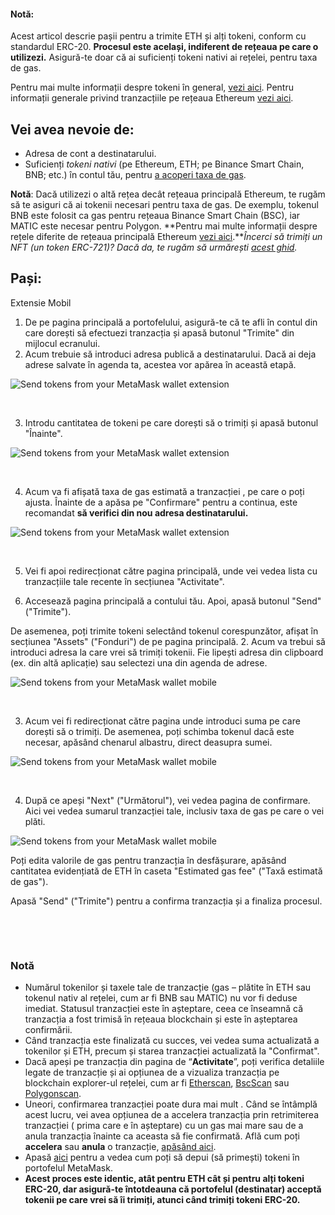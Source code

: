 
#### Notă:


Acest articol descrie pașii pentru a trimite ETH și alți tokeni, conform cu standardul ERC-20. **Procesul este același, indiferent de rețeaua pe care o utilizezi.** Asigură-te doar că ai suficienți tokeni nativi ai rețelei, pentru taxa de gas.


Pentru mai multe informații despre tokeni în general, [vezi aici](https://support.metamask.io/hc/en-us/articles/4405497827355-User-guide-Tokens). Pentru informații generale privind tranzacțiile pe rețeaua Ethereum [vezi aici](https://support.metamask.io/hc/en-us/articles/4410741657499-User-Guide-Transactions).



Vei avea nevoie de:
-------------------


* Adresa de cont a destinatarului.
* Suficienți *tokeni nativi* (pe Ethereum, ETH; pe Binance Smart Chain, BNB; etc.) în contul tău, pentru [a acoperi taxa de gas](https://support.metamask.io/hc/en-us/articles/4404600179227-User-Guide-Gas).


**Notă**: Dacă utilizezi o altă rețea decât rețeaua principală Ethereum, te rugăm să te asiguri că ai tokenii necesari pentru taxa de gas. De exemplu, tokenul BNB este folosit ca gas pentru rețeaua Binance Smart Chain (BSC), iar MATIC este necesar pentru Polygon. **Pentru mai multe informații despre rețele diferite de rețeaua principală Ethereum [vezi aici](https://support.metamask.io/hc/en-us/articles/4404424659995-User-Guide-Custom-networks-and-sidechains).***Încerci să trimiți un NFT (un token ERC-721)? Dacă da, te rugăm să urmărești [acest ghid](https://support.metamask.io/hc/en-us/articles/360058961911).*


Pași:
-----




Extensie Mobil


1. De pe pagina principală a portofelului, asigură-te că te afli în contul din care dorești să efectuezi tranzacția și apasă butonul "Trimite" din mijlocul ecranului.
2. Acum trebuie să introduci adresa publică a destinatarului. Dacă ai deja adrese salvate în agenda ta, acestea vor apărea în această etapă.


![Send tokens from your MetaMask wallet extension](https://support.metamask.io/hc/article_attachments/10081970688667)


 


3. Introdu cantitatea de tokeni pe care dorești să o trimiți și apasă butonul "Înainte".


![Send tokens from your MetaMask wallet extension](https://support.metamask.io/hc/article_attachments/10081985074843)


 


4. Acum va fi afișată taxa de gas estimată a tranzacției , pe care o poți ajusta. Înainte de a apăsa pe "Confirmare" pentru a continua, este recomandat **să verifici din nou adresa destinatarului.**


![Send tokens from your MetaMask wallet extension](https://support.metamask.io/hc/article_attachments/10081984689179)


 


5. Vei fi apoi redirecționat către pagina principală, unde vei vedea lista cu tranzacțiile tale recente în secțiunea "Activitate".




1. Accesează pagina principală a contului tău. Apoi, apasă butonul "Send" ("Trimite").


De asemenea, poți trimite tokeni selectând tokenul corespunzător, afișat în secțiunea "Assets" ("Fonduri") de pe pagina principală.
2. Acum va trebui să introduci adresa la care vrei să trimiți tokenii. Fie lipești adresa din clipboard (ex. din altă aplicație) sau selectezi una din agenda de adrese.


![Send tokens from your MetaMask wallet mobile](https://support.metamask.io/hc/article_attachments/10082688896923)


 


3. Acum vei fi redirecționat către pagina unde introduci suma pe care dorești să o trimiți. De asemenea, poți schimba tokenul dacă este necesar, apăsând chenarul albastru, direct deasupra sumei.


![Send tokens from your MetaMask wallet mobile](https://support.metamask.io/hc/article_attachments/10082688018843)


 


4. După ce apeși "Next" ("Următorul"), vei vedea pagina de confirmare. Aici vei vedea sumarul tranzacției tale, inclusiv taxa de gas pe care o vei plăti.


![Send tokens from your MetaMask wallet mobile](https://support.metamask.io/hc/article_attachments/10082688455451)


Poți edita valorile de gas pentru tranzacția în desfășurare, apăsând cantitatea evidențiată de ETH în caseta "Estimated gas fee" ("Taxă estimată de gas").


Apasă "Send" ("Trimite") pentru a confirma tranzacția și a finaliza procesul.


 




 


### Notă


* Numărul tokenilor și taxele tale de tranzacție (gas – plătite în ETH sau tokenul nativ al rețelei, cum ar fi BNB sau MATIC) nu vor fi deduse imediat. Statusul tranzacției este în așteptare, ceea ce înseamnă că tranzacția a fost trimisă în rețeaua blockchain și este în așteptarea confirmării.
* Când tranzacția este finalizată cu succes, vei vedea suma actualizată a tokenilor și ETH, precum și starea tranzacției actualizată la "Confirmat".
* Dacă apeși pe tranzacția din pagina de “**Activitate**”, poți verifica detaliile legate de tranzacție și ai opțiunea de a vizualiza tranzacția pe blockchain explorer-ul rețelei, cum ar fi [Etherscan](https://etherscan.io/), [BscScan](https://bscscan.com/) sau [Polygonscan](https://polygonscan.com/).
* Uneori, confirmarea tranzacției poate dura mai mult . Când se întâmplă acest lucru, vei avea opțiunea de a accelera tranzacția prin retrimiterea tranzacției ( prima care e în așteptare) cu un gas mai mare sau de a anula tranzacția înainte ca aceasta să fie confirmată. Află cum poți **accelera** sau **anula** o tranzacție, [apăsând aici](https://support.metamask.io/hc/en-us/articles/360015489251-How-to-Speed-Up-or-Cancel-a-Pending-Transaction#:~:text=In%20this%20case%2C%20you%20can,%2C%20simply%20select%20%22Cancel%22.).
* Apasă [aici](https://support.metamask.io/hc/en-us/articles/360028141672-How-to-deposit-receive-tokens-to-your-MetaMask-Wallet) pentru a vedea cum poți să depui (să primești) tokeni în portofelul MetaMask.
* **Acest proces este identic, atât pentru ETH cât și pentru alți tokeni ERC-20, dar asigură-te întotdeauna că portofelul (destinatar) acceptă tokenii pe care vrei să îi trimiți, atunci când trimiți tokeni ERC-20.**


 

